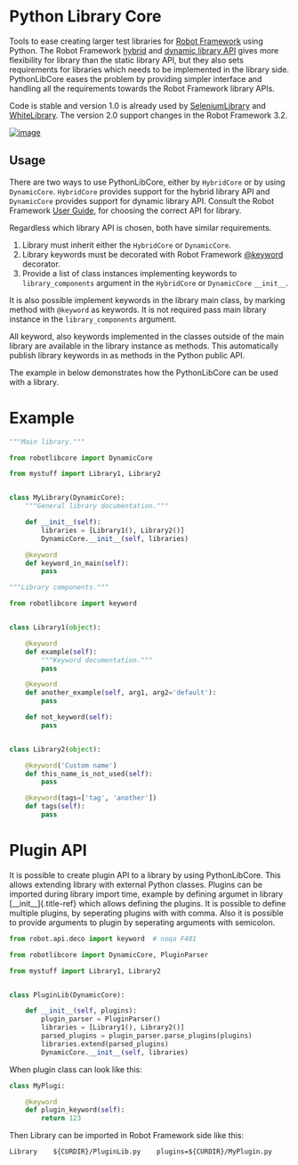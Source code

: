 # Python Library Core

Tools to ease creating larger test libraries for [Robot
Framework](http://robotframework.org) using Python. The Robot Framework
[hybrid](https://robotframework.org/robotframework/latest/RobotFrameworkUserGuide.html#hybrid-library-api)
and [dynamic library
API](https://robotframework.org/robotframework/latest/RobotFrameworkUserGuide.html#dynamic-library-api)
gives more flexibility for library than the static library API, but they
also sets requirements for libraries which needs to be implemented in
the library side. PythonLibCore eases the problem by providing simpler
interface and handling all the requirements towards the Robot Framework
library APIs.

Code is stable and version 1.0 is already used by
[SeleniumLibrary](https://github.com/robotframework/SeleniumLibrary/)
and
[WhiteLibrary](https://pypi.org/project/robotframework-whitelibrary/).
The version 2.0 support changes in the Robot Framework 3.2.

[![image](https://github.com/robotframework/PythonLibCore/workflows/CI/badge.svg?branch=master)](https://github.com/robotframework/PythonLibCore)

## Usage

There are two ways to use PythonLibCore, either by
`HybridCore` or by using `DynamicCore`. `HybridCore` provides support for
the hybrid library API and `DynamicCore` provides support for dynamic library API.
Consult the Robot Framework [User
Guide](https://robotframework.org/robotframework/latest/RobotFrameworkUserGuide.html#creating-test-libraries),
for choosing the correct API for library.

Regardless which library API is chosen, both have similar requirements.

1)  Library must inherit either the `HybridCore` or `DynamicCore`.
2)  Library keywords must be decorated with Robot Framework
    [\@keyword](https://github.com/robotframework/robotframework/blob/master/src/robot/api/deco.py)
    decorator.
3)  Provide a list of class instances implementing keywords to
    `library_components` argument in the `HybridCore` or `DynamicCore` `__init__`.

It is also possible implement keywords in the library main class, by marking method with
`@keyword` as keywords. It is not required pass main library instance in the
`library_components` argument.

All keyword, also keywords implemented in the classes outside of the
main library are available in the library instance as methods. This
automatically publish library keywords in as methods in the Python
public API.

The example in below demonstrates how the PythonLibCore can be used with
a library.

# Example

``` python
"""Main library."""

from robotlibcore import DynamicCore

from mystuff import Library1, Library2


class MyLibrary(DynamicCore):
    """General library documentation."""

    def __init__(self):
        libraries = [Library1(), Library2()]
        DynamicCore.__init__(self, libraries)

    @keyword
    def keyword_in_main(self):
        pass
```

``` python
"""Library components."""

from robotlibcore import keyword


class Library1(object):

    @keyword
    def example(self):
        """Keyword documentation."""
        pass

    @keyword
    def another_example(self, arg1, arg2='default'):
        pass

    def not_keyword(self):
        pass


class Library2(object):

    @keyword('Custom name')
    def this_name_is_not_used(self):
        pass

    @keyword(tags=['tag', 'another'])
    def tags(self):
        pass
```

# Plugin API

It is possible to create plugin API to a library by using PythonLibCore.
This allows extending library with external Python classes. Plugins can
be imported during library import time, example by defining argumet in
library [\_\_init\_\_]{.title-ref} which allows defining the plugins. It
is possible to define multiple plugins, by seperating plugins with with
comma. Also it is possible to provide arguments to plugin by seperating
arguments with semicolon.

``` python
from robot.api.deco import keyword  # noqa F401

from robotlibcore import DynamicCore, PluginParser

from mystuff import Library1, Library2


class PluginLib(DynamicCore):

    def __init__(self, plugins):
        plugin_parser = PluginParser()
        libraries = [Library1(), Library2()]
        parsed_plugins = plugin_parser.parse_plugins(plugins)
        libraries.extend(parsed_plugins)
        DynamicCore.__init__(self, libraries)
```

When plugin class can look like this:

``` python
class MyPlugi:

    @keyword
    def plugin_keyword(self):
        return 123
```

Then Library can be imported in Robot Framework side like this:

``` robotframework
Library    ${CURDIR}/PluginLib.py    plugins=${CURDIR}/MyPlugin.py
```
